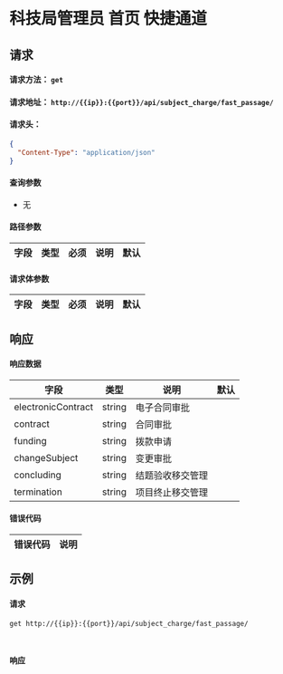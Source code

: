 # 科技局管理员 首页 快捷通道

## 请求

#### 请求方法： `get`

#### 请求地址： `http://{{ip}}:{{port}}/api/subject_charge/fast_passage/`

#### 请求头：

```json
{
  "Content-Type": "application/json"
}
```

#### 查询参数

* 无

#### 路径参数

| 字段               | 类型   | 必须 | 说明                           | 默认 |
| ------------------ | ------ | ---- | ------------------------------ | ---- |


#### 请求体参数

| 字段               | 类型   | 必须 | 说明                           | 默认 |
| ------------------ | ------ | ---- | ------------------------------ | ---- |



## 响应


#### 响应数据

| 字段               | 类型   |  说明                           | 默认 |
| ------------------ | ------ | ------------------------------ | ---- |
|electronicContract|string|电子合同审批
|contract|string|合同审批|
|funding|string|拨款申请|
|changeSubject|string|变更审批|
|concluding|string|结题验收移交管理|
|termination|string|项目终止移交管理|



#### 错误代码

| 错误代码 | 说明             |
| -------- | ---------------- |


## 示例

#### 请求

`get http://{{ip}}:{{port}}/api/subject_charge/fast_passage/`
```json



```

#### 响应

```json

```

